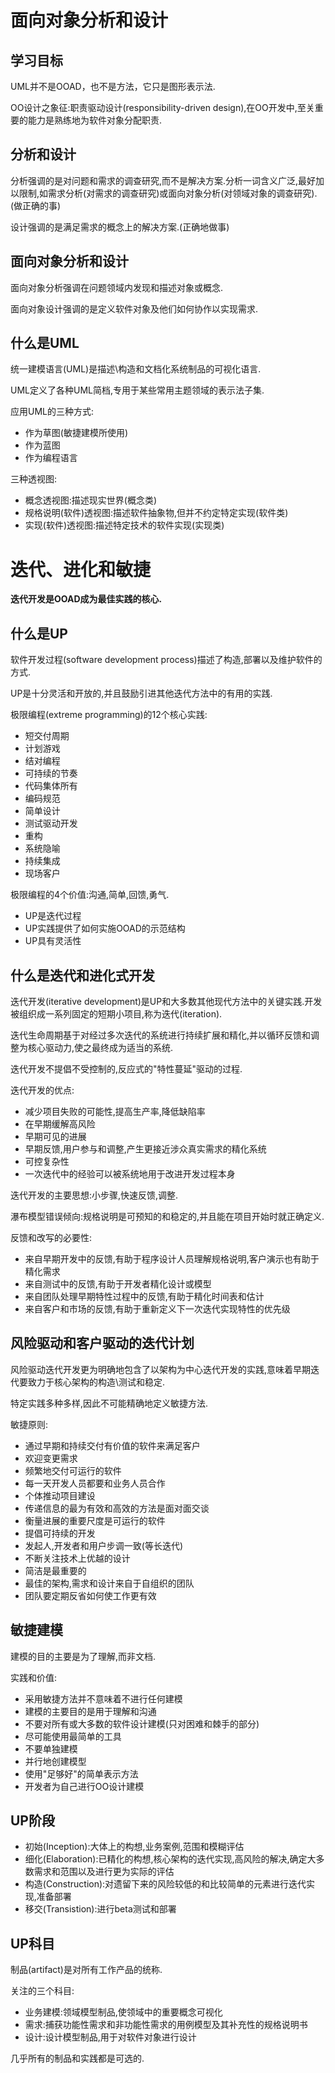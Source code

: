 # 面向对象分析和设计
## 学习目标
UML并不是OOAD，也不是方法，它只是图形表示法.

OO设计之象征:职责驱动设计(responsibility-driven design),在OO开发中,至关重要的能力是熟练地为软件对象分配职责.

## 分析和设计
分析强调的是对问题和需求的调查研究,而不是解决方案.分析一词含义广泛,最好加以限制,如需求分析(对需求的调查研究)或面向对象分析(对领域对象的调查研究).(做正确的事)

设计强调的是满足需求的概念上的解决方案.(正确地做事)

## 面向对象分析和设计
面向对象分析强调在问题领域内发现和描述对象或概念.

面向对象设计强调的是定义软件对象及他们如何协作以实现需求.

## 什么是UML
统一建模语言(UML)是描述\构造和文档化系统制品的可视化语言.

UML定义了各种UML简档,专用于某些常用主题领域的表示法子集.

应用UML的三种方式:
+ 作为草图(敏捷建模所使用)
+ 作为蓝图
+ 作为编程语言

三种透视图:
+ 概念透视图:描述现实世界(概念类)
+ 规格说明(软件)透视图:描述软件抽象物,但并不约定特定实现(软件类)
+ 实现(软件)透视图:描述特定技术的软件实现(实现类)

# 迭代、进化和敏捷
**迭代开发是OOAD成为最佳实践的核心.**

## 什么是UP
软件开发过程(software development process)描述了构造,部署以及维护软件的方式.

UP是十分灵活和开放的,并且鼓励引进其他迭代方法中的有用的实践.

极限编程(extreme programming)的12个核心实践:
+ 短交付周期
+ 计划游戏
+ 结对编程
+ 可持续的节奏
+ 代码集体所有
+ 编码规范
+ 简单设计
+ 测试驱动开发
+ 重构
+ 系统隐喻
+ 持续集成
+ 现场客户

极限编程的4个价值:沟通,简单,回馈,勇气.

+ UP是迭代过程
+ UP实践提供了如何实施OOAD的示范结构
+ UP具有灵活性

## 什么是迭代和进化式开发

迭代开发(iterative development)是UP和大多数其他现代方法中的关键实践.开发被组织成一系列固定的短期小项目,称为迭代(iteration).

迭代生命周期基于对经过多次迭代的系统进行持续扩展和精化,并以循环反馈和调整为核心驱动力,使之最终成为适当的系统.

迭代开发不提倡不受控制的,反应式的"特性蔓延"驱动的过程.

迭代开发的优点:
+ 减少项目失败的可能性,提高生产率,降低缺陷率
+ 在早期缓解高风险
+ 早期可见的进展
+ 早期反馈,用户参与和调整,产生更接近涉众真实需求的精化系统
+ 可控复杂性
+ 一次迭代中的经验可以被系统地用于改进开发过程本身

迭代开发的主要思想:小步骤,快速反馈,调整.

瀑布模型错误倾向:规格说明是可预知的和稳定的,并且能在项目开始时就正确定义.

反馈和改写的必要性:
+ 来自早期开发中的反馈,有助于程序设计人员理解规格说明,客户演示也有助于精化需求
+ 来自测试中的反馈,有助于开发者精化设计或模型
+ 来自团队处理早期特性过程中的反馈,有助于精化时间表和估计
+ 来自客户和市场的反馈,有助于重新定义下一次迭代实现特性的优先级

## 风险驱动和客户驱动的迭代计划
风险驱动迭代开发更为明确地包含了以架构为中心迭代开发的实践,意味着早期迭代要致力于核心架构的构造\测试和稳定.

特定实践多种多样,因此不可能精确地定义敏捷方法.

敏捷原则:
+ 通过早期和持续交付有价值的软件来满足客户
+ 欢迎变更需求
+ 频繁地交付可运行的软件
+ 每一天开发人员都要和业务人员合作
+ 个体推动项目建设
+ 传递信息的最为有效和高效的方法是面对面交谈
+ 衡量进展的重要尺度是可运行的软件
+ 提倡可持续的开发
+ 发起人,开发者和用户步调一致(等长迭代)
+ 不断关注技术上优越的设计
+ 简洁是最重要的
+ 最佳的架构,需求和设计来自于自组织的团队
+ 团队要定期反省如何使工作更有效

## 敏捷建模
建模的目的主要是为了理解,而非文档.

实践和价值:
+ 采用敏捷方法并不意味着不进行任何建模
+ 建模的主要目的是用于理解和沟通
+ 不要对所有或大多数的软件设计建模(只对困难和棘手的部分)
+ 尽可能使用最简单的工具
+ 不要单独建模
+ 并行地创建模型
+ 使用"足够好"的简单表示方法
+ 开发者为自己进行OO设计建模

## UP阶段
+ 初始(Inception):大体上的构想,业务案例,范围和模糊评估
+ 细化(Elaboration):已精化的构想,核心架构的迭代实现,高风险的解决,确定大多数需求和范围以及进行更为实际的评估
+ 构造(Construction):对遗留下来的风险较低的和比较简单的元素进行迭代实现,准备部署
+ 移交(Transistion):进行beta测试和部署

## UP科目
制品(artifact)是对所有工作产品的统称.

关注的三个科目:
+ 业务建模:领域模型制品,使领域中的重要概念可视化
+ 需求:捕获功能性需求和非功能性需求的用例模型及其补充性的规格说明书
+ 设计:设计模型制品,用于对软件对象进行设计

几乎所有的制品和实践都是可选的.